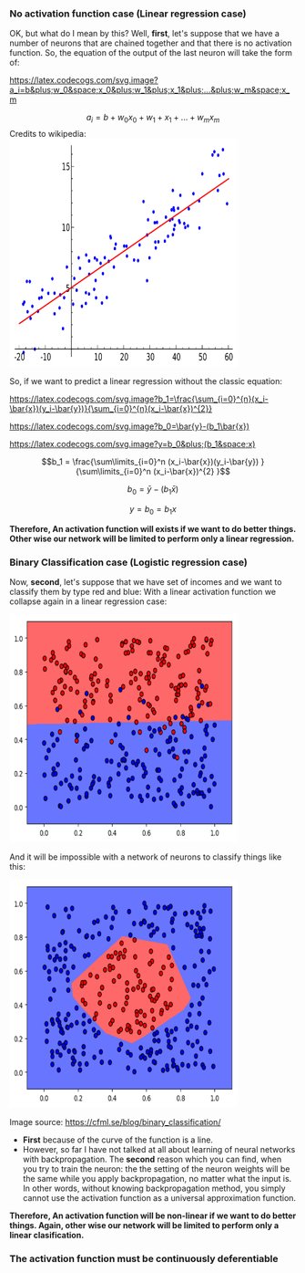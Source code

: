 ### No activation function case (Linear regression case)

OK, but what do I mean by this? Well, **first**, let's suppose that we have a number of neurons that are chained together and that there is no activation function.
So, the equation of the output of the last neuron will take the form of:

https://latex.codecogs.com/svg.image?a_i=b&plus;w_0&space;x_0&plus;w_1&plus;x_1&plus;...&plus;w_m&space;x_m

$$ a_i = b + w_0 x_0 + w_1 + x_1 + ...+ w_m x_m $$
Credits to wikipedia:
<img src="Linear_regression.svg" alt="Image of a neuron" style="height: 400px; width:400px;"/>

So, if we want to predict a linear regression without the classic equation:

https://latex.codecogs.com/svg.image?b_1=\frac{\sum_{i=0}^{n}(x_i-\bar{x})(y_i-\bar{y})}{\sum_{i=0}^{n}(x_i-\bar{x})^{2}}

https://latex.codecogs.com/svg.image?b_0=\bar{y}-(b_1\bar{x})

https://latex.codecogs.com/svg.image?y=b_0&plus;(b_1&space;x)

$$b_1 = \frac{\sum\limits_{i=0}^n  (x_i-\bar{x})(y_i-\bar{y})  }{\sum\limits_{i=0}^n  (x_i-\bar{x})^{2} }$$

$$b_0 = \bar{y}-(b_1\bar{x})$$

$$ y = b_0 = b_1 x $$

**Therefore, An activation function will exists if we want to do better things. Other wise our network will be limited to perform only a linear regression.**

### Binary Classification case (Logistic regression case)

Now, **second**, let's suppose that we have set of incomes and we want to classify them by type red and blue:
With a linear activation function we collapse again in a linear regression case:

<img src="linear_train.png" alt="Image of a neuron" style="height: 400px; width:400px;"/>

And it will be impossible with a network of neurons to classify things like this:

<img src="non_linear_train.png" alt="Image of a neuron" style="height: 400px; width:400px;"/>

Image source: https://cfml.se/blog/binary_classification/

- **First** because of the curve of the function is a line.
- However, so far I have not talked at all about learning of neural networks with backpropagation.
 The **second** reason which you can find, when you try to train the neuron:
  the the setting of the neuron weights will be the same while you apply backpropagation, no matter what the input is.
  In other words, without knowing backpropagation method, you simply cannot use the activation function as a universal approximation function.

**Therefore, An activation function will be non-linear if we want to do better things. Again, other wise our network will be limited to perform only a linear clasification.**

### The activation function must be continuously deferentiable
